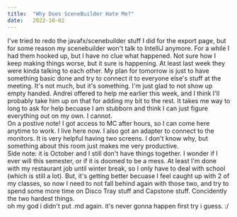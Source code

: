 ```yaml
---
title:  "Why Does SceneBuilder Hate Me?"
date:   2022-10-02
---
```

I've tried to redo the javafx/scenebuilder stuff I did for the export page, but for some reason my scenebuilder won't talk to IntelliJ anymore. For a while I had them hooked up, but I have no clue what happened. Not sure how I keep making things worse, but it sure is happening. At least last week they were kinda talking to each other. My plan for tomorrow is just to have something basic done and try to connect it to everyone else's stuff at the meeting. It's not much, but it's something. I'm just glad to not show up empty handed. Andrei offered to help me earlier this week, and I think I'll probably take him up on that for adding my bit to the rest. It takes me way to long to ask for help becuase I am stubborn and think I can just figure everything out on my own. I cannot.  <br />
On a postive note! I got access to MC after hours, so I can come here anytime to work. I live here now. I also got an adapter to connect to the monitors. It is very helpful having two screens. I don't know why, but something about this room just makes me very productive.  <br />
Side note: it is October and I still don't have things together. I wonder if I ever will this semester, or if it is doomed to be a mess. At least I'm done with my restaurant job until winter break, so I only have to deal with school (which is still a lot). But, it's getting better becuase I feel caught up with 2 of my classes, so now I need to not fall behind again with those two, and try to spend some more time on Disco Tray stuff and Capstone stuff. Concidently the two hardest things.   
oh my god i didn't put .md again. it's never gonna happen first try i guess. :/